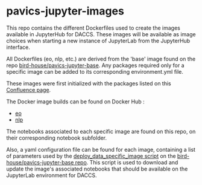 # pavics-jupyter-images

This repo contains the different Dockerfiles used to create the images available in JupyterHub for DACCS.
These images will be available as image choices when starting a new instance of JupyterLab from the JupyterHub interface.

All Dockerfiles (eo, nlp, etc.) are derived from the 'base' image found on the repo
[bird-house/pavics-jupyter-base](https://github.com/bird-house/pavics-jupyter-base).
Any packages required only for a specific image can be added to its corresponding environment.yml file.

These images were first initialized with the packages listed on this
[Confluence page](https://www.crim.ca/confluence/pages/viewpage.action?pageId=58625163).

The Docker image builds can be found on Docker Hub : 
* [eo](https://hub.docker.com/repository/docker/pavics/crim-jupyter-eo)
* [nlp](https://hub.docker.com/repository/docker/pavics/crim-jupyter-nlp)

The notebooks associated to each specific image are found on this repo, on their corresponding notebook subfolder. 

Also, a yaml configuration file can be found for each image, containing a list of parameters used 
by the [deploy_data_specific_image script](https://github.com/bird-house/pavics-jupyter-base/blob/master/scheduler-jobs/deploy_data_specific_image)
on the [bird-house/pavics-jupyter-base repo](https://github.com/bird-house/pavics-jupyter-base). 
This script is used to download and update the image's associated notebooks that should be available on 
the JupyterLab environment for DACCS.
